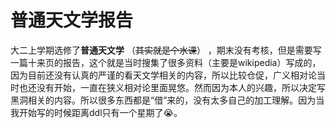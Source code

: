 # 普通天文学报告

大二上学期选修了**普通天文学** （~~其实就是个水课~~） ，期末没有考核，但是需要写一篇十来页的报告，这个就是当时搜集了很多资料（主要是wikipedia）写成的，因为目前还没有认真的严谨的看天文学相关的内容，所以比较仓促，广义相对论当时也还没有开始，一直在狭义相对论里面晃悠。然而因为本人的兴趣，所以决定写黑洞相关的内容。所以很多东西都是“借”来的，没有太多自己的加工理解。因为当我开始写的时候距离ddl只有一个星期了😭。